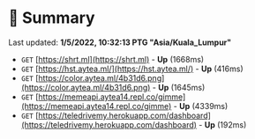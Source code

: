 # 📖 Summary
Last updated: **1/5/2022, 10:32:13 PTG "Asia/Kuala_Lumpur"**

- `GET` [https://shrt.ml](https://shrt.ml) - **Up** (1668ms)
- `GET` [https://hst.aytea.ml/](https://hst.aytea.ml/) - **Up** (416ms)
- `GET` [https://color.aytea.ml/4b31d6.png](https://color.aytea.ml/4b31d6.png) - **Up** (1645ms)
- `GET` [https://memeapi.aytea14.repl.co/gimme](https://memeapi.aytea14.repl.co/gimme) - **Up** (4339ms)
- `GET` [https://teledrivemy.herokuapp.com/dashboard](https://teledrivemy.herokuapp.com/dashboard) - **Up** (192ms)

